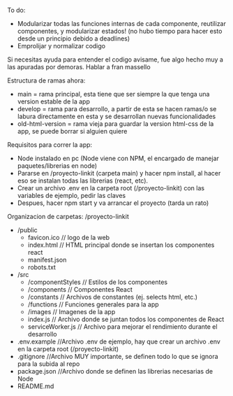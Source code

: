 
To do:
- Modularizar todas las funciones internas de cada componente, reutilizar componentes, y modularizar estados! (no hubo tiempo para hacer esto desde un principio debido a deadlines)
- Emprolijar y normalizar codigo

Si necesitas ayuda para entender el codigo avisame, fue algo hecho muy a las apuradas por demoras. Hablar a fran massello

Estructura de ramas ahora: 
- main = rama principal, esta tiene que ser siempre la que tenga una version estable de la app
- develop = rama para desarrollo, a partir de esta se hacen ramas/o se labura directamente en esta y se desarrollan nuevas funcionalidades
- old-html-version = rama vieja para guardar la version html-css de la app, se puede borrar si alguien quiere

Requisitos para correr la app:
- Node instalado en pc (Node viene con NPM, el encargado de manejar paquetes/librerias en node)
- Pararse en /proyecto-linkit (carpeta main) y hacer npm install, al hacer
eso se instalan todas las librerias (react, etc).
- Crear un archivo .env en la carpeta root (/proyecto-linkit) con las variables de ejemplo, pedir las claves
- Despues, hacer npm start y va arrancar el proyecto (tarda un rato)

Organizacion de carpetas:
/proyecto-linkit
- /public
  - favicon.ico // logo de la web 
  - index.html // HTML principal donde se insertan los componentes react
  - manifest.json
  - robots.txt
- /src
  - /componentStyles // Estilos de los componentes
  - /components // Componentes React
  - /constants // Archivos de constantes (ej. selects html, etc.)
  - /functions // Funciones generales para la app
  - /images // Imagenes de la app
  - index.js // Archivo donde se juntan todos los componentes de React
  - serviceWorker.js // Archivo para mejorar el rendimiento durante el desarrollo
- .env.example //Archivo .env de ejemplo, hay que crear un archivo .env en la carpeta root (/proyecto-linkit)
- .gitignore //Archivo MUY importante, se definen todo lo que se ignora para la subida al repo
- package.json //Archivo donde se definen las librerias necesarias de Node
- README.md
